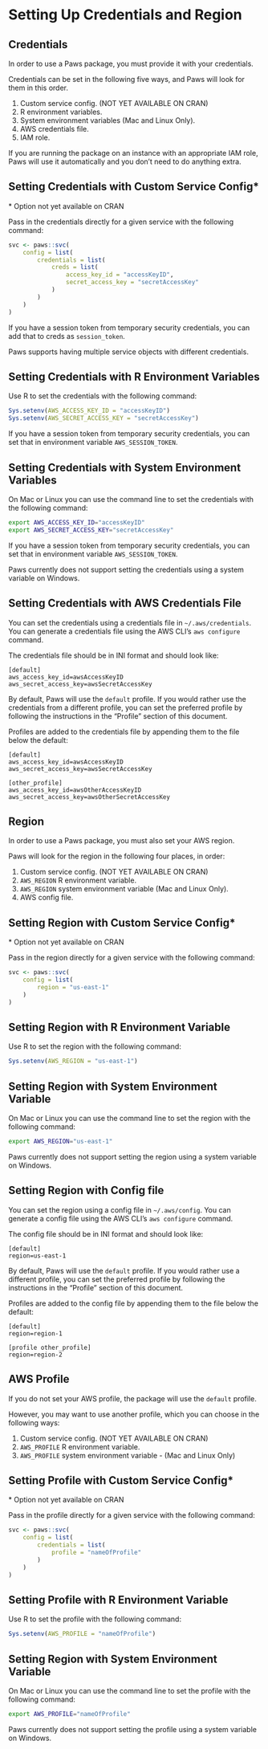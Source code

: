 # Setting Up Credentials and Region

## Credentials

In order to use a Paws package, you must provide it with your
credentials.

Credentials can be set in the following five ways, and Paws will look
for them in this order.

1.  Custom service config. (NOT YET AVAILABLE ON CRAN)
2.  R environment variables.
3.  System environment variables (Mac and Linux Only).
4.  AWS credentials file.
5.  IAM role.

If you are running the package on an instance with an appropriate IAM
role, Paws will use it automatically and you don’t need to do anything
extra.

## Setting Credentials with Custom Service Config*

\* Option not yet available on CRAN

Pass in the credentials directly for a given service with the following
command:

``` r
svc <- paws::svc(
    config = list(
        credentials = list(
            creds = list(
                access_key_id = "accessKeyID",
                secret_access_key = "secretAccessKey"
            )
        )
    )
)
```

If you have a session token from temporary security credentials, you
can add that to creds as `session_token`.

Paws supports having multiple service objects with different credentials.

## Setting Credentials with R Environment Variables

Use R to set the credentials with the following command:

``` r
Sys.setenv(AWS_ACCESS_KEY_ID = "accessKeyID")
Sys.setenv(AWS_SECRET_ACCESS_KEY = "secretAccessKey")
```

If you have a session token from temporary security credentials, you
can set that in environment variable `AWS_SESSION_TOKEN`.

## Setting Credentials with System Environment Variables

On Mac or Linux you can use the command line to set the credentials with
the following command:

``` bash
export AWS_ACCESS_KEY_ID="accessKeyID"
export AWS_SECRET_ACCESS_KEY="secretAccessKey"
```

If you have a session token from temporary security credentials, you
can set that in environment variable `AWS_SESSION_TOKEN`.

Paws currently does not support setting the credentials using a system
variable on Windows.

## Setting Credentials with AWS Credentials File

You can set the credentials using a credentials file in
`~/.aws/credentials`. You can generate a credentials file using the AWS
CLI’s `aws configure` command.

The credentials file should be in INI format and should look like:

    [default]
    aws_access_key_id=awsAccessKeyID
    aws_secret_access_key=awsSecretAccessKey

By default, Paws will use the `default` profile. If you would rather use
the credentials from a different profile, you can set the preferred
profile by following the instructions in the “Profile” section of this
document.

Profiles are added to the credentials file by appending them to the file
below the default:

    [default]
    aws_access_key_id=awsAccessKeyID
    aws_secret_access_key=awsSecretAccessKey
    
    [other_profile]
    aws_access_key_id=awsOtherAccessKeyID
    aws_secret_access_key=awsOtherSecretAccessKey

## Region

In order to use a Paws package, you must also set your AWS region.

Paws will look for the region in the following four places, in order:

1.  Custom service config. (NOT YET AVAILABLE ON CRAN)
2.  `AWS_REGION` R environment variable.
3.  `AWS_REGION` system environment variable (Mac and Linux Only).
4.  AWS config file.

## Setting Region with Custom Service Config*

\* Option not yet available on CRAN

Pass in the region directly for a given service with the following
command:

``` r
svc <- paws::svc(
    config = list(
        region = "us-east-1"
    )
)
```

## Setting Region with R Environment Variable

Use R to set the region with the following command:

``` r
Sys.setenv(AWS_REGION = "us-east-1")
```

## Setting Region with System Environment Variable

On Mac or Linux you can use the command line to set the region with the
following command:

``` bash
export AWS_REGION="us-east-1"
```

Paws currently does not support setting the region using a system
variable on Windows.

## Setting Region with Config file

You can set the region using a config file in `~/.aws/config`. You can
generate a config file using the AWS CLI’s `aws configure` command.

The config file should be in INI format and should look like:

    [default]
    region=us-east-1

By default, Paws will use the `default` profile. If you would rather use
a different profile, you can set the preferred profile by following the
instructions in the “Profile” section of this document.

Profiles are added to the config file by appending them to the file
below the default:

    [default]
    region=region-1
    
    [profile other_profile]
    region=region-2

## AWS Profile

If you do not set your AWS profile, the package will use the `default`
profile.

However, you may want to use another profile, which you can choose in
the following ways:

1.  Custom service config. (NOT YET AVAILABLE ON CRAN)
2.  `AWS_PROFILE` R environment variable.
3.  `AWS_PROFILE` system environment variable - (Mac and Linux Only)

## Setting Profile with Custom Service Config*

\* Option not yet available on CRAN

Pass in the profile directly for a given service with the following
command:

``` r
svc <- paws::svc(
    config = list(
        credentials = list(
            profile = "nameOfProfile"
        )
    )
)
```

## Setting Profile with R Environment Variable

Use R to set the profile with the following command:

``` r
Sys.setenv(AWS_PROFILE = "nameOfProfile")
```

## Setting Region with System Environment Variable

On Mac or Linux you can use the command line to set the profile with the
following command:

``` bash
export AWS_PROFILE="nameOfProfile"
```

Paws currently does not support setting the profile using a system
variable on Windows.
